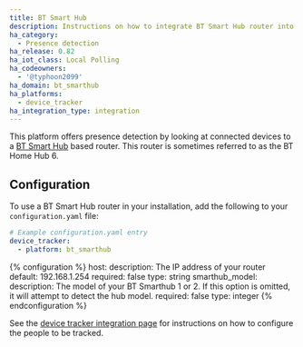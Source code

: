 ```yaml
---
title: BT Smart Hub
description: Instructions on how to integrate BT Smart Hub router into Home Assistant.
ha_category:
  - Presence detection
ha_release: 0.82
ha_iot_class: Local Polling
ha_codeowners:
  - '@typhoon2099'
ha_domain: bt_smarthub
ha_platforms:
  - device_tracker
ha_integration_type: integration
---
```


This platform offers presence detection by looking at connected devices to a [BT Smart Hub](https://en.wikipedia.org/wiki/BT_Smart_Hub) based router.
This router is sometimes referred to as the BT Home Hub 6.

## Configuration

To use a BT Smart Hub router in your installation, add the following to your `configuration.yaml` file:

```yaml
# Example configuration.yaml entry
device_tracker:
  - platform: bt_smarthub
```

{% configuration %}
host:
  description: The IP address of your router
  default: 192.168.1.254
  required: false
  type: string
smarthub_model:
  description: The model of your BT Smarthub 1 or 2. If this option is omitted, it will attempt to detect the hub model.
  required: false
  type: integer
{% endconfiguration %}

See the [device tracker integration page](/integrations/device_tracker/) for instructions on how to configure the people to be tracked.
